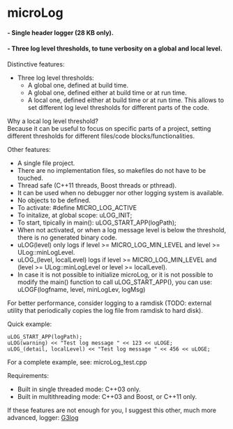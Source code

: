 # microLog

#### - Single header logger (28 KB only).
#### - Three log level thresholds, to tune verbosity on a global and local level.

Distinctive features:

- Three log level thresholds:
   - A global one, defined at build time.
   - A global one, defined either at build time or at run time.
   - A local one, defined either at build time or at run time. This allows to set different log level thresholds for different parts of the code.

Why a local log level threshold?  
Because it can be useful to focus on specific parts of a project, setting different thresholds for different files/code blocks/functionalities. 

Other features:

- A single file project.
- There are no implementation files, so makefiles do not have to be touched.
- Thread safe (C++11 threads, Boost threads or pthread).
- It can be used when no debugger nor other logging system is available.
- No objects to be defined.
- To activate:                     #define MICRO_LOG_ACTIVE
- To initalize, at global scope:   uLOG_INIT;
- To start, tipically in main():   uLOG_START_APP(logPath);
- When not activated, or when a log message level is below the threshold, there is no generated binary code.
- uLOG(level) only logs if level >= MICRO_LOG_MIN_LEVEL and level >= ULog::minLogLevel.
- uLOG_(level, localLevel) logs if level >= MICRO_LOG_MIN_LEVEL and (level >= ULog::minLogLevel or level >= localLevel).
- In case it is not possible to initialize microLog, or it is not possible to modify the main() function to call uLOG_START_APP(), you can use:  uLOGF(logfname, level, minLogLev, logMsg)

For better performance, consider logging to a ramdisk (TODO: external utility that periodically copies the log file from ramdisk to hard disk).

Quick example:

	uLOG_START_APP(logPath);
	uLOG(warning) << "Test log message " << 123 << uLOGE;
	uLOG_(detail, localLevel) << "Test log message " << 456 << uLOGE;

For a complete example, see:  microLog_test.cpp


Requirements:  

- Built in single threaded mode: C++03 only.
- Built in multithreading mode: C++03 and Boost, or C++11 only.

If these features are not enough for you, I suggest this other, much more advanced, logger: [G3log](https://bitbucket.org/KjellKod/g3log)

